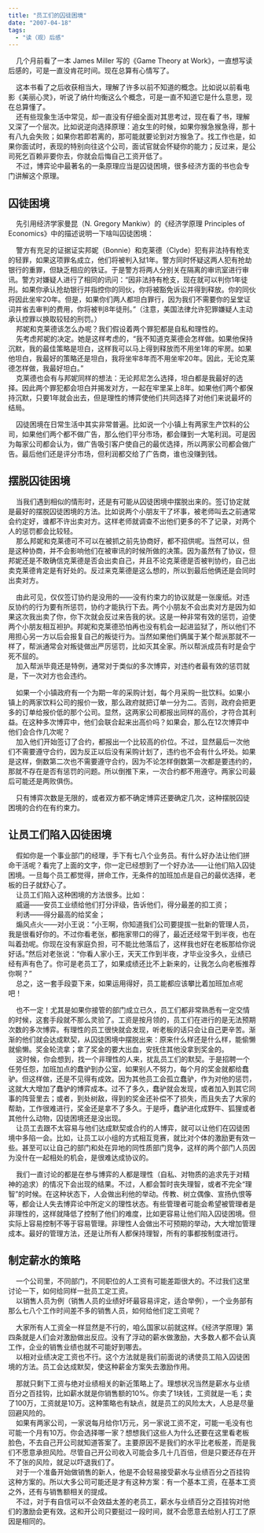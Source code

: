 ```yaml
---
title: "员工们的囚徒困境"
date: "2007-04-18"
tags: 
  - "读（观）后感"
---
```


    几个月前看了一本 James Miller 写的《Game Theory at Work》，一直想写读后感的，可是一直没肯花时间。现在总算有心情写了。

    这本书看了之后收获相当大，理解了许多以前不知道的概念。比如说以前看电影《美丽心灵》，听说了纳什均衡这么个概念，可是一直不知道它是什么意思，现在总算懂了。  
    还有些现象生活中常见，却一直没有仔细全面对其思考过，现在看了书，理解又深了一个层次。比如说逆向选择原理：追女生的时候，如果你猴急猴急得，那十有八九会失败；如果你若即若离的，那可能就要论到对方猴急了。找工作也是，如果你面试时，表现的特别向往这个公司，面试官就会怀疑你的能力；反过来，是公司死乞百赖非要你去，你就会后悔自己工资开低了。  
    不过，博弈论中最著名的一条原理应当是囚徒困境，很多经济方面的书也会专门讲解这个原理。

## 囚徒困境

    先引用经济学家曼昆（N. Gregory Mankiw）的《经济学原理 Principles of Economics》中的描述说明一下啥叫囚徒困境：

    警方有充足的证据证实邦妮（Bonnie）和克莱德（Clyde）犯有非法持有枪支的轻罪，如果这项罪名成立，他们将被判入狱1年。警方同时怀疑这两人犯有抢劫银行的重罪，但缺乏相应的铁证。于是警方将两人分别关在隔离的审讯室进行审讯。警方对嫌疑人进行了相同的讯问：“因非法持有枪支，现在就可以判你1年徒刑。如果你承认抢劫银行并指控你的同伙，你将被豁免诉讼并得到释放。你的同伙将因此坐牢20年。但是，如果你们两人都坦白罪行，因为我们不需要你的呈堂证词并省去审判的费用，你将被判8年徒刑。”（注意，美国法律允许犯罪嫌疑人主动承认控罪以换取较轻的刑罚。）  
    邦妮和克莱德该怎么办呢？我们假设着两个罪犯都是自私和理性的。  
    先考虑邦妮的决定。她是这样考虑的，“我不知道克莱德会怎样做。如果他保持沉默，我的最佳策略是坦白，这样我可以马上得到释放而不用坐1年的牢房。如果他坦白，我最好的策略还是坦白，我将坐牢8年而不用坐牢20年。因此，无论克莱德怎样做，我最好坦白。”  
    克莱德也会有与邦妮同样的想法：无论邦尼怎么选择，坦白都是我最好的选择。因此两个罪犯都会坦白并揭发对方，一起在牢里呆上8年。如果他们两个都保持沉默，只要1年就会出去，但是理性的博弈使他们共同选择了对他们来说最坏的结局。

    囚徒困境在日常生活中其实非常普遍。比如说一个小镇上有两家生产饮料的公司，如果他们两个都不做广告，那么他们平分市场，都会赚到一大笔利润。可是因为每家公司都会认为，做广告吸引客户使自己的最优选择，所以两家公司都会做广告。最后他们还是评分市场，但利润都交给了广告商，谁也没赚到钱。

## 摆脱囚徒困境

    当我们遇到相似的情形时，还是有可能从囚徒困境中摆脱出来的。签订协定就是最好的摆脱囚徒困境的方法。比如说两个小朋友干了坏事，被老师叫去之前通常会约定好，谁都不许出卖对方。这样老师就调查不出他们更多的不了记录，对两个人的惩罚都会比较轻。  
    那么邦妮和克莱德可不可以在被抓之前先协商好，都不招供呢。当然可以，但是这种协商，并不会影响他们在被审讯的时候所做的决策。因为虽然有了协议，但邦妮还是不敢确信克莱德是否会出卖自己，并且不论克莱德是否被判协约，自己出卖克莱德肯定是有好处的。反过来克莱德是这么想的，所以到最后他俩还是会同时出卖对方。

    由此可见，仅仅签订协约是没用的——没有约束力的协议就是一张废纸。对违反协约的行为要有所惩罚，协约才能执行下去。两个小朋友不会出卖对方是因为如果这次我出卖了你，你下次就会反过来告我的状。这是一种非常有效的惩罚，迫使两个小朋友相互袒护。邦妮和克莱德恐怕再也没有机会一起进监狱了，所以他们不用担心另一方以后会报复自己的叛徒行为。当然如果他们俩属于某个帮派那就不一样了，帮派通常会对叛徒做出严厉惩罚，比如灭其全家。所以帮派成员有时是会宁死不屈的。  
    加入帮派毕竟还是特例，通常对于类似的多次博弈，对违约者最有效的惩罚就是，下一次对方也会违约。

    如果一个小镇政府有一个为期一年的采购计划，每个月采购一批饮料。如果小镇上的两家饮料公司的报价一致，那么政府就把订单一分为二。否则，政府会把更多的订单给报价低的那个公司。显然，这两家公司都报出同样的高价，才符合其利益。在这种多次博弈中，他们会联合起来出高价吗？如果会，那么在12次博弈中他们会合作几次呢？  
    加入他们开始签订了合约，都报出一个比较高的价位。不过，显然最后一次他们不需要遵守合约，因为反正以后没有采购计划了，违约也不会有什么坏处。如果是这样，倒数第二次也不需要遵守合约，因为不论怎样倒数第一次都是要违约的，那就不存在是否有惩罚的问题。所以倒推下来，一次合约都不用遵守。两家公司最后可能还是两败俱伤。

    只有博弈次数是无限的，或者双方都不确定博弈还要确定几次，这种摆脱囚徒困境的合约在有约束力。

## 让员工们陷入囚徒困境

    假如你是一个事业部门的经理，手下有七八个业务员。有什么好办法让他们拼命干活呢？看完了上面的文字，你一定已经想到了一个好办法——让他们陷入囚徒困境。一旦每个员工都觉得，拼命工作，无条件的加班加点是自己的最优选择，老板的日子就舒心了。  
    让员工们陷入这种困境的方法很多。比如：  
    威逼——安员工业绩给他们打分评级，告诉他们，得分最差的扣工资；  
    利诱——得分最高的给奖金；  
    煽风点火——对小王说：“小王啊，你知道我们公司要提拔一批新的管理人员，我是很看好你的。不过你看老张，都拖家带口的得了，最近还经常干到半夜，也在叫着劲呢。你现在没有家庭负担，可不能比他落后了，这样我也好在老板那给你说好话。”然后对老张说：“你看人家小王，天天工作到半夜，才毕业没多久，业绩已经有声有色了。你可是老员工了，如果成绩还比不上新来的，让我怎么向老板推荐你啊？”  
    总之，这一套手段耍下来，如果运用得好，员工能都应该攀比着加班加点呢吧！

    也不一定！尤其是如果你接管的部门成立已久，员工们都非常熟悉有一定交情的时候，这套手段就不那么灵验了。工资是按月领的，员工们在进行的是无法预期次数的多次博弈。有理性的员工很快就会发现，听老板的话只会让自己更辛苦。渐渐的他们就会达成默契，从囚徒困境中摆脱出来：原来什么样还是什么样，能偷懒就偷懒。奖金轮流拿；拿了奖金的要大出血，安抚住其他没拿到奖金的。  
    这时候，你会想到，找一个非理性的人来，扰乱员工们的默契。于是招聘一个任劳任怨，加班加点的蠢驴到办公室，如果别人不努力，每个月的奖金就都给蠢驴。但这样做，还是不见得有成效。因为其他员工会孤立蠢驴，作为对他的惩罚，这就大大增加了蠢驴的博弈成本。过不了多久，蠢驴就会发现，或者加入到其它同事的阵营里去；或者，到处树敌，得到的奖金还补偿不了损失，而且失去了大家的帮助，工作很难进行，奖金还是拿不了多久。于是呼，蠢驴进化成野牛、狐狸或者其他什么动物，囚徒困境还是没出现。  
    让员工去跟不太容易与他们达成默契或合约的人博弈，就可以让他们在囚徒困境中多陷一会。比如，让员工以小组的方式相互竞赛，就比对个体的激励更有效一些。甚至可以让自己的部门和处在异地的同性质部门竞争，这样的两个部门人员因为没什在一起相处的机会，是很难达成协议的。

    我们一直讨论的都是在参与博弈的人都是理性（自私、对物质的追求先于对精神的追求）的情况下会出现的结果。不过，人都会暂时丧失理智，或者不完全“理智”的时候。在这种状态下，人会做出利他的举动。传教、树立偶像、宣扬仇恨等等，都会让人失去博弈论中所定义的理性状态。有些管理者可能会希望被管理者是非理性的，这样就降低了控制了他们的难度，比如更容易让他们陷入囚徒困境。但实际上容易控制不等于容易管理。非理性人会做出不可预期的举动，大大增加管理成本。最好的管理方法，还是让所有人都保持理智，所有的事都按制度进行。

## 制定薪水的策略

    一个公司里，不同部门，不同职位的人工资有可能差距很大的。不过我们这里讨论一下，如何给同样一批员工定工资。  
    以销售人员为例（销售人员的业绩好坏最容易评定，适合举例），一个业务部有那么七八个工作时间差不多的销售人员，如何给他们定工资呢？

    大家所有人工资全一样显然是不行的，咱么国家以前就这样。《经济学原理》第四条就是人们会对激励做出反应。没有了浮动的薪水做激励，大多数人都不会认真工作，企业的销售业绩也就不可能好到哪去。  
    以相对业绩决定工资也不行。这个方法就是我们前面说的诱使员工陷入囚徒困境的方法。员工会达成默契，使这种薪金方案失去激励作用。

    那就只剩下工资与绝对业绩相关的新近策略上了。理想状况当然是薪水与业绩百分之百挂钩，比如薪水就是你销售额的10%。你卖了1块钱，工资就是一毛；卖了100万，工资就是10万。这种策略也有缺点，就是员工的风险太大，人总是尽量回避风险的。  
    如果有两家公司，一家说每月给你1万元，另一家说工资不定，可能一毛没有也可能一个月有10万。你会选择哪一家？想想我们这些人为什么还要在这里看老板脸色，不去自己开公司就知道答案了。主要原因不是我们的水平比老板差，而是我们不愿意承担风险。尽管自己开公司收入可能会多几十几百倍，但是只要还存在开不了张的风险，就足以吓退我们了。  
    对于一个准备开始做销售的新人，他是不会轻易接受薪水与业绩百分之百挂钩这种方案的。所以大多公司可能还是才有这种方案：有一个基本工资，在基本工资之外，还有与销售额相关的提成。  
    不过，对于有自信可以不会效益太差的老员工，薪水与业绩百分之百挂钩对他们的激励会更有效。这和开公司只要挺过一段时间，就不会愿意去给别人打工了原因是相同的。

